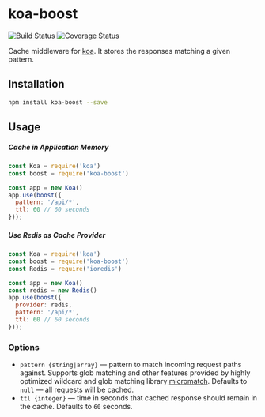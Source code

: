 # koa-boost
[![Build Status](https://travis-ci.org/fortis/koa-boost.svg?branch=master)](https://travis-ci.org/fortis/koa-boost)
[![Coverage Status](https://coveralls.io/repos/github/fortis/koa-boost/badge.svg)](https://coveralls.io/github/fortis/koa-boost)

Cache middleware for [koa](https://github.com/koajs/koa). It stores the responses matching a given pattern.

## Installation

```sh
npm install koa-boost --save
```

## Usage

##### Cache in Application Memory
```js
const Koa = require('koa')
const boost = require('koa-boost')

const app = new Koa()
app.use(boost({
  pattern: '/api/*',
  ttl: 60 // 60 seconds
}));
```

##### Use Redis as Cache Provider
```js
const Koa = require('koa')
const boost = require('koa-boost')
const Redis = require('ioredis')

const app = new Koa()
const redis = new Redis()
app.use(boost({
  provider: redis,
  pattern: '/api/*',
  ttl: 60 // 60 seconds
}));
```

### Options

* `pattern {string|array}` &mdash;  pattern to match incoming request paths against. Supports glob matching and other
features provided by highly optimized wildcard and glob matching library [micromatch](https://github.com/micromatch/micromatch). Defaults to `null` &mdash; all requests will be cached.
* `ttl {integer}` &mdash; time in seconds that cached response should remain in the cache. Defaults to `60` seconds.
